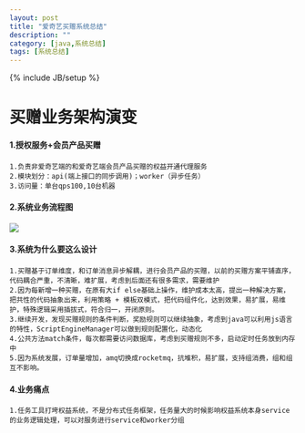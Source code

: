 ```yaml
---
layout: post
title: "爱奇艺买赠系统总结"
description: ""
category: [java,系统总结]
tags: [系统总结]
---
```

{% include JB/setup %}

# 买赠业务架构演变

#### 1.授权服务+会员产品买赠

```
1.负责非爱奇艺端的和爱奇艺端会员产品买赠的权益开通代理服务
2.模块划分：api(端上接口的同步调用)；worker（异步任务）
3.访问量：单台qps100,10台机器
```

#### 2.系统业务流程图

![](https://img.picgo.net/2024/06/16/image080df6637aa8b795.md.png)

#### 3.系统为什么要这么设计

```
1.买赠基于订单维度，和订单消息异步解耦，进行会员产品的买赠，以前的买赠方案平铺直序，代码耦合严重，不清晰，难扩展，考虑到后面还有很多需求，需要维护
2.因为每新增一种买赠，在原有大if else基础上操作，维护成本太高，提出一种解决方案，把共性的代码抽象出来，利用策略 + 模板双模式，把代码组件化，达到效果，易扩展，易维护，特殊逻辑采用插拔式，符合归一，开闭原则。
3.继续开发，发现买赠规则的条件判断，奖励规则可以继续抽象，考虑到java可以利用js语言的特性，ScriptEngineManager可以做到规则配置化，动态化
4.公共方法match条件，每次都需要访问数据库，考虑到买赠规则不多，启动定时任务放到内存中
5.因为系统发展，订单量增加，amq切换成rocketmq，抗堆积，易扩展，支持组消费，组和组互不影响。
```

#### 4.业务痛点

```
1.任务工具打垮权益系统，不是分布式任务框架，任务量大的时候影响权益系统本身service的业务逻辑处理，可以对服务进行service和worker分组
```


